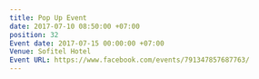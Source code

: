 ```yaml
---
title: Pop Up Event
date: 2017-07-10 08:50:00 +07:00
position: 32
Event date: 2017-07-15 00:00:00 +07:00
Venue: Sofitel Hotel
Event URL: https://www.facebook.com/events/791347857687763/
---
```


